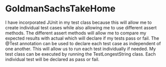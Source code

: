 # GoldmanSachsTakeHome

I have incorporated JUnit in my test class because this will allow me to create individual test cases while also allowing me to use different assert methods.
The different assert methods will allow me to compare my expected results with actual which will declare if my tests pass or fail.
The @Test annotation can be used to declare each test case as independent of one another. This will allow us to run each test individually if needed.
My test class can be executed by running the TestLongestString class. Each individual test will be declared as pass or fail.
